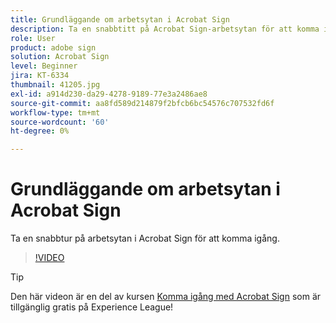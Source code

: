 ```yaml
---
title: Grundläggande om arbetsytan i Acrobat Sign
description: Ta en snabbtitt på Acrobat Sign-arbetsytan för att komma igång
role: User
product: adobe sign
solution: Acrobat Sign
level: Beginner
jira: KT-6334
thumbnail: 41205.jpg
exl-id: a914d230-da29-4278-9189-77e3a2486ae8
source-git-commit: aa8fd589d214879f2bfcb6bc54576c707532fd6f
workflow-type: tm+mt
source-wordcount: '60'
ht-degree: 0%

---
```


# Grundläggande om arbetsytan i Acrobat Sign

Ta en snabbtur på arbetsytan i Acrobat Sign för att komma igång.

>[!VIDEO](https://video.tv.adobe.com/v/41205?quality=12&learn=on&hidetitle=true)

>[!TIP]
>
>Den här videon är en del av kursen [Komma igång med Acrobat Sign](https://experienceleague.adobe.com/?recommended=Sign-U-1-2020.1) som är tillgänglig gratis på Experience League!

